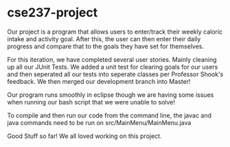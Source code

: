# cse237-project
Our project is a program that allows users to enter/track their weekly caloric intake and activity goal. After this, the user can then enter their daily progress and compare that to the goals they have set for themselves. 

For this iteration, we have completed several user stories. Mainly cleaning up all our JUnit Tests. We added a unit test for clearing goals for our users and then seperated all our tests into seperate classes per Professor Shook's feedback. We then merged our development branch into Master!

Our program runs smoothly in eclipse though we are having some issues when running our bash script that we were unable to solve! 

To compile and then run our code from the command line, the javac and java commands need to be run on src/MainMenu/MainMenu.java

Good Stuff so far! We all loved working on this project. 
